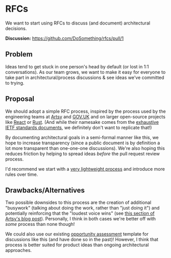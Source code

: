 
# RFCs

We want to start using RFCs to discuss (and document) architectural decisions.

**Discussion:** https://github.com/DoSomething/rfcs/pull/1

## Problem

Ideas tend to get stuck in one person's head by default (or lost in 1:1 conversations). As our team grows, we want to make it easy for everyone to take part in architectural/process discussions & see ideas we've committed to trying.

## Proposal

We should adopt a simple RFC process, inspired by the process used by the engineering teams at [Artsy](https://artsy.github.io/blog/2019/04/11/on-an-rfcs-process/) and [GOV.UK](https://github.com/alphagov/govuk-rfcs) and on larger open-source projects like [React](https://github.com/reactjs/rfcs) or [Rust](https://github.com/rust-lang/rfcs). (And while their namesake comes from the [exhaustive IETF standards documents](https://www.rfc-editor.org/rfc-index.html), we definitely don't want to replicate that!)

By documenting architectural goals in a semi-formal manner like this, we hope to increase transparency (since a public document is by definition a lot more transparent than one-one-one discussions). We're also hoping this reduces friction by helping to spread ideas _before_ the pull request review process.

I'd recommend we start with a [very lightweight process](https://github.com/DoSomething/rfcs/tree/hello-rfcs#process) and introduce more rules over time.

## Drawbacks/Alternatives

Two possible downsides to this process are the creation of additional "busywork" (talking about doing the work, rather than "just doing it") and potentially reinforcing that the "loudest voice wins" (see [this section of Artsy's blog post](https://artsy.github.io/blog/2019/04/11/on-an-rfcs-process/#What.are.the.alternatives.)). Personally, I think in both cases we're better off with _some_ process than none though!

We could also use our existing [opportunity assessment](https://docs.google.com/document/d/1KCl9MadAftdNxPYx_zuuWTYW25lgyqZkAM2vSXVH6T4/edit) template for discussions like this (and have done so in the past)! However, I think that process is better suited for product ideas than ongoing architectural approaches.

